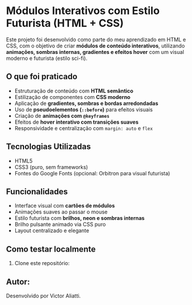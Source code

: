 #  Módulos Interativos com Estilo Futurista (HTML + CSS)

Este projeto foi desenvolvido como parte do meu aprendizado em HTML e CSS, com o objetivo de criar **módulos de conteúdo interativos**, utilizando **animações, sombras internas, gradientes e efeitos hover** com um visual moderno e futurista (estilo sci-fi).

##  O que foi praticado

- Estruturação de conteúdo com **HTML semântico**
- Estilização de componentes com **CSS moderno**
- Aplicação de **gradientes, sombras e bordas arredondadas**
- Uso de **pseudoelementos (`::before`)** para efeitos visuais
- Criação de **animações com `@keyframes`**
- Efeitos de **hover interativo com transições suaves**
- Responsividade e centralização com `margin: auto` e `flex`

##  Tecnologias Utilizadas

- HTML5
- CSS3 (puro, sem frameworks)
- Fontes do Google Fonts (opcional: Orbitron para visual futurista)

##  Funcionalidades

- Interface visual com **cartões de módulos**
- Animações suaves ao passar o mouse
- Estilo futurista com **brilhos, neon e sombras internas**
- Brilho pulsante animado via CSS puro
- Layout centralizado e elegante

##  Como testar localmente

1. Clone este repositório:

## Autor: 
Desenvolvido por Victor Aliatti.